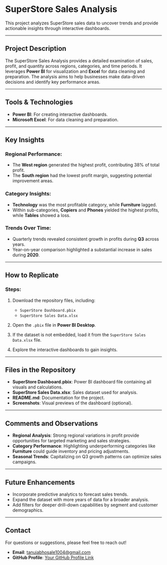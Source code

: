 # SuperStore Sales Analysis  
This project analyzes SuperStore sales data to uncover trends and provide actionable insights through interactive dashboards.  

---

## Project Description  
The SuperStore Sales Analysis provides a detailed examination of sales, profit, and quantity across regions, categories, and time periods. It leverages **Power BI** for visualization and **Excel** for data cleaning and preparation. The analysis aims to help businesses make data-driven decisions and identify key performance areas.  

---

## Tools & Technologies  
- **Power BI**: For creating interactive dashboards.  
- **Microsoft Excel**: For data cleaning and preparation.  

---

## Key Insights  

### Regional Performance:  
- The **West region** generated the highest profit, contributing 38% of total profit.  
- The **South region** had the lowest profit margin, suggesting potential improvement areas.  

### Category Insights:  
- **Technology** was the most profitable category, while **Furniture** lagged.  
- Within sub-categories, **Copiers** and **Phones** yielded the highest profits, while **Tables** showed a loss.  

### Trends Over Time:  
- Quarterly trends revealed consistent growth in profits during **Q3** across years.  
- Year-on-year comparison highlighted a substantial increase in sales during **2020**.  

---

## How to Replicate  

### Steps:  
1. Download the repository files, including:  
   - `SuperStore Dashboard.pbix`  
   - `SuperStore Sales Data.xlsx`  

2. Open the `.pbix` file in **Power BI Desktop**.  

3. If the dataset is not embedded, load it from the `SuperStore Sales Data.xlsx` file.  

4. Explore the interactive dashboards to gain insights.

---

## Files in the Repository  
- **SuperStore Dashboard.pbix**: Power BI dashboard file containing all visuals and calculations.  
- **SuperStore Sales Data.xlsx**: Sales dataset used for analysis.  
- **README.md**: Documentation for the project.  
- **Screenshots**: Visual previews of the dashboard (optional).  

---

 


## Comments and Observations  
- **Regional Analysis**: Strong regional variations in profit provide opportunities for targeted marketing and sales strategies.  
- **Category Performance**: Highlighting underperforming categories like **Furniture** could guide inventory and pricing adjustments.  
- **Seasonal Trends**: Capitalizing on Q3 growth patterns can optimize sales campaigns.  

---

## Future Enhancements  
- Incorporate predictive analytics to forecast sales trends.  
- Expand the dataset with more years of data for a broader analysis.  
- Add filters for deeper drill-down capabilities by segment and customer demographics.  

---

## Contact  
For questions or suggestions, please feel free to reach out!  
- **Email**: [tanujabhosale1004@gmail.com](mailto:tanujabhosale1004@gmail.com)  
- **GitHub Profile**: [Your GitHub Profile Link](https://github.com/your-profile)  
